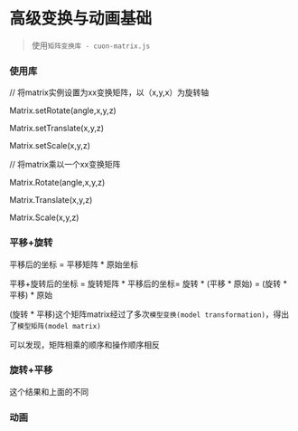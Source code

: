 # 高级变换与动画基础
>使用`矩阵变换库 - cuon-matrix.js`
### 使用库
// 将matrix实例设置为xx变换矩阵，以（x,y,x）为旋转轴

Matrix.setRotate(angle,x,y,z) 

Matrix.setTranslate(x,y,z)

Matrix.setScale(x,y,z)

// 将matrix乘以一个xx变换矩阵

Matrix.Rotate(angle,x,y,z)

Matrix.Translate(x,y,z)

Matrix.Scale(x,y,z)
### 平移+旋转
平移后的坐标 = 平移矩阵 * 原始坐标

平移+旋转后的坐标 = 旋转矩阵 * 平移后的坐标= 旋转 * (平移 * 原始) = (旋转 * 平移) * 原始

(旋转 * 平移)这个矩阵matrix经过了多次`模型变换(model transformation)`，得出了`模型矩阵(model matrix)`

可以发现，矩阵相乘的顺序和操作顺序相反

### 旋转+平移
这个结果和上面的不同

### 动画
